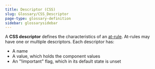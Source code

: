 ```yaml
---
title: Descriptor (CSS)
slug: Glossary/CSS_Descriptor
page-type: glossary-definition
sidebar: glossarysidebar
---
```



A **CSS descriptor** defines the characteristics of an [at-rule](/en-US/docs/Web/CSS/At-rule). At-rules may have one or multiple descriptors. Each descriptor has:

- A name
- A value, which holds the component values
- An "!important" flag, which in its default state is unset
